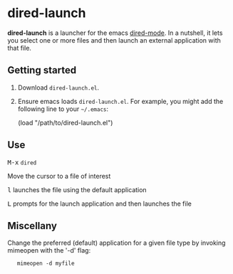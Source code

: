 # dired-launch

**dired-launch** is a launcher for the emacs [dired-mode](https://www.emacswiki.org/emacs/DiredMode). In a nutshell, it lets you select one or more files and then launch an external application with that file.

## Getting started

1. Download `dired-launch.el`.

2. Ensure emacs loads `dired-launch.el`. For example, you might add the following line to your `~/.emacs`:

   (load "/path/to/dired-launch.el")

## Use

<kbd>M-x</kbd> `dired`

Move the cursor to a file of interest

<kbd>l</kbd> launches the file using the default application

<kbd>L</kbd> prompts for the launch application and then launches the file

## Miscellany

Change the preferred (default) application for a given file type by invoking mimeopen with the '-d' flag:

       mimeopen -d myfile
